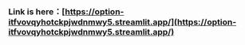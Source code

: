 ### Link is here：[https://option-itfvovqyhotckpjwdnmwy5.streamlit.app/](https://option-itfvovqyhotckpjwdnmwy5.streamlit.app/)
